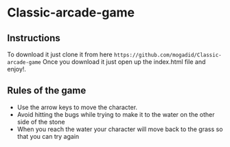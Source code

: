 # Classic-arcade-game

## Instructions

To download it just clone it from here `https://github.com/mogadid/Classic-arcade-game` Once you download it just open up the index.html file and enjoy!.


## Rules of the game
- Use the arrow keys to move the character.
- Avoid hitting the bugs while trying to make it to the water on the other side of the stone
-  When you reach the water your character will move back to the grass so that you can try again